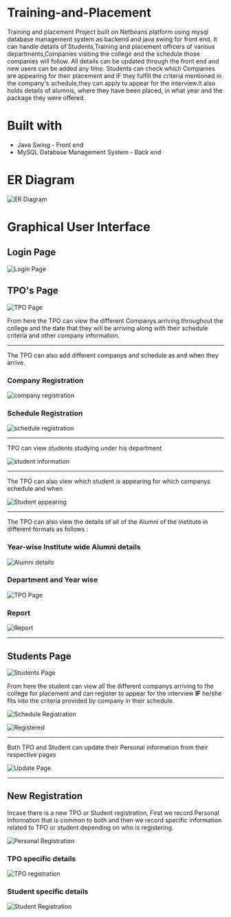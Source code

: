 # Training-and-Placement
Training and placement Project built on Netbeans platform using mysql database management system as backend and java swing for front end. It can handle details of Students,Training and placement officers of various departments,Companies visiting the college and the schedule those companies will follow. All details can be updated through the front end and new users can be added any time. Students can check which Companies are appearing for their placement and IF they fulfill the criteria mentioned in the company's schedule,they can apply to appear for the interview.It also holds details of alumnis, where they have been placed, in what year and the package they were offered.

# Built with
- Java Swing - Front end
- MySQL Database Management System - Back end

# ER Diagram
![ER Diagram](https://github.com/aliasgar521/Training-and-Placement/blob/master/Screenshots/ER1.png)


# Graphical User Interface
## Login Page

![Login Page](https://github.com/aliasgar521/Training-and-Placement/blob/master/Screenshots/1.png)

## TPO's Page

![TPO Page](https://github.com/aliasgar521/Training-and-Placement/blob/master/Screenshots/2.png)

From here the TPO can view the different Companys arriving throughout the college and the date that they will be arriving along with their schedule criteria and other company information. 

- - - -

The TPO can also add different companys and schedule as and when they arrive.

### Company Registration

![company registration](https://github.com/aliasgar521/Training-and-Placement/blob/master/Screenshots/14.png)

### Schedule Registration

![schedule registration](https://github.com/aliasgar521/Training-and-Placement/blob/master/Screenshots/15.png)

- - - -

TPO can view students studying under his department

![student information](https://github.com/aliasgar521/Training-and-Placement/blob/master/Screenshots/3.png)

- - - -
The TPO can also view which student is appearing for which companys schedule and when

![Student appearing](https://github.com/aliasgar521/Training-and-Placement/blob/master/Screenshots/4.png)

- - - -

The TPO can also view the details of all of the Alumni of the Institute in different formats as follows :

### Year-wise Institute wide Alumni details

![Alumni details](https://github.com/aliasgar521/Training-and-Placement/blob/master/Screenshots/5.png)

### Department and Year wise

![TPO Page](https://github.com/aliasgar521/Training-and-Placement/blob/master/Screenshots/6.png)

### Report

![Report](https://github.com/aliasgar521/Training-and-Placement/blob/master/Screenshots/16.png)

- - - -

## Students Page

![Students Page](https://github.com/aliasgar521/Training-and-Placement/blob/master/Screenshots/8.png)

From here the student can view all the different companys arriving to the college for placement and can register to appear for the interview **IF** he/she fits into the criteria provided by company in their schedule.

![Schedule Registration](https://github.com/aliasgar521/Training-and-Placement/blob/master/Screenshots/9.png)

![Registered](https://github.com/aliasgar521/Training-and-Placement/blob/master/Screenshots/10.png)

- - - -

Both TPO and Student can update their Personal information from their respective pages

![Update Page](https://github.com/aliasgar521/Training-and-Placement/blob/master/Screenshots/7.png)

- - - -
## New Registration

Incase there is a new TPO or Student registration, First we record Personal Information that is common to both and then we record specific information related to TPO or student depending on who is registering.

![Personal Registration](https://github.com/aliasgar521/Training-and-Placement/blob/master/Screenshots/11.png)

### TPO specific details

![TPO registration](https://github.com/aliasgar521/Training-and-Placement/blob/master/Screenshots/12.png)

### Student specific details

![Student Registration](https://github.com/aliasgar521/Training-and-Placement/blob/master/Screenshots/13.png)
